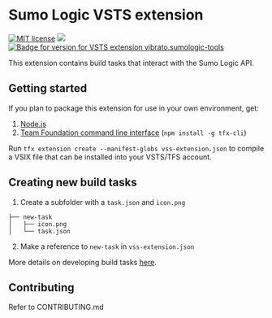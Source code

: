 # Sumo Logic VSTS extension
[![MIT license](https://img.shields.io/badge/License-MIT-blue.svg)](https://lbesson.mit-license.org/)
[<img src="https://teamvibrato.visualstudio.com/_apis/public/build/definitions/1e6c4405-efc3-4c52-b745-7488dce1bf20/14/badge"/>](https://teamvibrato.visualstudio.com/SumoLogic%20VSTS%20extension/_build/index?definitionId=14)
[![Badge for version for VSTS extension vibrato.sumologic-tools](https://vsmarketplacebadge.apphb.com/version/vibrato.sumologic-tools.svg)](https://marketplace.visualstudio.com/items?itemName=vibrato.sumologic-tools)

This extension contains build tasks that interact with the Sumo Logic API.

## Getting started

If you plan to package this extension for use in your own environment, get:

1. [Node.js](https://nodejs.org)
2. [Team Foundation command line interface](https://github.com/Microsoft/tfs-cli) (`npm install -g tfx-cli`)

Run `tfx extension create --manifest-globs vss-extension.json` to compile a VSIX file that can be installed into your VSTS/TFS account.

## Creating new build tasks

1. Create a subfolder with a `task.json` and `icon.png`
```
├── new-task
│   ├── icon.png
│   └── task.json
```
2. Make a reference to `new-task` in `vss-extension.json`

More details on developing build tasks [here](https://docs.microsoft.com/en-us/vsts/extend/develop/add-build-task).

## Contributing
Refer to CONTRIBUTING.md